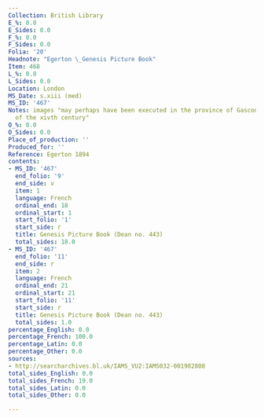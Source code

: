 ```yaml
---
Collection: British Library
E_%: 0.0
E_Sides: 0.0
F_%: 0.0
F_Sides: 0.0
Folia: '20'
Headnote: "Egerton \_Genesis Picture Book"
Item: 468
L_%: 0.0
L_Sides: 0.0
Location: London
MS_Date: s.xiii (med)
MS_ID: '467'
Notes: images "may perhaps have been executed in the province of Gascony, at the beginning
  of the xivth century"
O_%: 0.0
O_Sides: 0.0
Place_of_production: ''
Produced_for: ''
Reference: Egerton 1894
contents:
- MS_ID: '467'
  end_folio: '9'
  end_side: v
  item: 1
  language: French
  ordinal_end: 18
  ordinal_start: 1
  start_folio: '1'
  start_side: r
  title: Genesis Picture Book (Dean no. 443)
  total_sides: 18.0
- MS_ID: '467'
  end_folio: '11'
  end_side: r
  item: 2
  language: French
  ordinal_end: 21
  ordinal_start: 21
  start_folio: '11'
  start_side: r
  title: Genesis Picture Book (Dean no. 443)
  total_sides: 1.0
percentage_English: 0.0
percentage_French: 100.0
percentage_Latin: 0.0
percentage_Other: 0.0
sources:
- http://searcharchives.bl.uk/IAMS_VU2:IAMS032-001982808
total_sides_English: 0.0
total_sides_French: 19.0
total_sides_Latin: 0.0
total_sides_Other: 0.0

---
```

